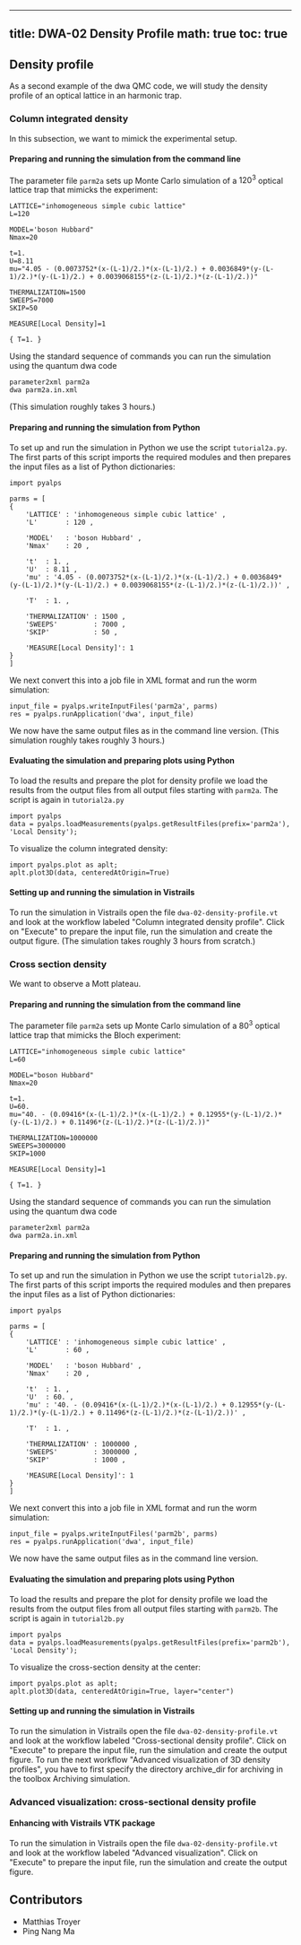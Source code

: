
---
title: DWA-02 Density Profile
math: true
toc: true
---

## Density profile

As a second example of the dwa QMC code, we will study the density profile of an optical lattice in an harmonic trap.

### Column integrated density

In this subsection, we want to mimick the experimental setup.

#### Preparing and running the simulation from the command line

The parameter file `parm2a` sets up Monte Carlo simulation of a $120^3$ optical lattice trap that mimicks the experiment:

    LATTICE="inhomogeneous simple cubic lattice"
    L=120

    MODEL='boson Hubbard"
    Nmax=20

    t=1.
    U=8.11
    mu="4.05 - (0.0073752*(x-(L-1)/2.)*(x-(L-1)/2.) + 0.0036849*(y-(L-1)/2.)*(y-(L-1)/2.) + 0.0039068155*(z-(L-1)/2.)*(z-(L-1)/2.))"
 
    THERMALIZATION=1500
    SWEEPS=7000
    SKIP=50
 
    MEASURE[Local Density]=1

    { T=1. }
    
Using the standard sequence of commands you can run the simulation using the quantum dwa code

    parameter2xml parm2a
    dwa parm2a.in.xml
    
(This simulation roughly takes 3 hours.)

#### Preparing and running the simulation from Python

To set up and run the simulation in Python we use the script `tutorial2a.py`. The first parts of this script imports the required modules and then prepares the input files as a list of Python dictionaries:

    import pyalps

    parms = [
    {
        'LATTICE' : 'inhomogeneous simple cubic lattice' ,
        'L'       : 120 ,

        'MODEL'   : 'boson Hubbard' ,
        'Nmax'    : 20 ,

        't'  : 1. ,
        'U'  : 8.11 ,
        'mu' : '4.05 - (0.0073752*(x-(L-1)/2.)*(x-(L-1)/2.) + 0.0036849*(y-(L-1)/2.)*(y-(L-1)/2.) + 0.0039068155*(z-(L-1)/2.)*(z-(L-1)/2.))' ,

        'T'  : 1. ,

        'THERMALIZATION' : 1500 ,
        'SWEEPS'         : 7000 ,
        'SKIP'           : 50 , 

        'MEASURE[Local Density]': 1
    }
    ]
    
We next convert this into a job file in XML format and run the worm simulation:

    input_file = pyalps.writeInputFiles('parm2a', parms)
    res = pyalps.runApplication('dwa', input_file)
    
We now have the same output files as in the command line version.
(This simulation roughly takes roughly 3 hours.)

#### Evaluating the simulation and preparing plots using Python

To load the results and prepare the plot for density profile we load the results from the output files from all output files starting with `parm2a`. The script is again in `tutorial2a.py`

    import pyalps
    data = pyalps.loadMeasurements(pyalps.getResultFiles(prefix='parm2a'), 'Local Density');

To visualize the column integrated density:

    import pyalps.plot as aplt;
    aplt.plot3D(data, centeredAtOrigin=True)
    
#### Setting up and running the simulation in Vistrails

To run the simulation in Vistrails open the file `dwa-02-density-profile.vt` and look at the workflow labeled "Column integrated density profile". Click on "Execute" to prepare the input file, run the simulation and create the output figure.
(The simulation takes roughly 3 hours from scratch.)

### Cross section density

We want to observe a Mott plateau.

#### Preparing and running the simulation from the command line

The parameter file `parm2a` sets up Monte Carlo simulation of a $80^3$ optical lattice trap that mimicks the Bloch experiment:

    LATTICE="inhomogeneous simple cubic lattice"
    L=60

    MODEL="boson Hubbard"
    Nmax=20
 
    t=1.
    U=60.
    mu="40. - (0.09416*(x-(L-1)/2.)*(x-(L-1)/2.) + 0.12955*(y-(L-1)/2.)*(y-(L-1)/2.) + 0.11496*(z-(L-1)/2.)*(z-(L-1)/2.))"

    THERMALIZATION=1000000
    SWEEPS=3000000
    SKIP=1000

    MEASURE[Local Density]=1

    { T=1. }
    
Using the standard sequence of commands you can run the simulation using the quantum dwa code

    parameter2xml parm2a
    dwa parm2a.in.xml
    
#### Preparing and running the simulation from Python

To set up and run the simulation in Python we use the script `tutorial2b.py`. The first parts of this script imports the required modules and then prepares the input files as a list of Python dictionaries:

    import pyalps

    parms = [
    {
        'LATTICE' : 'inhomogeneous simple cubic lattice' ,
        'L'       : 60 ,

        'MODEL'   : 'boson Hubbard' ,
        'Nmax'    : 20 ,

        't'  : 1. ,
        'U'  : 60. ,
        'mu' : '40. - (0.09416*(x-(L-1)/2.)*(x-(L-1)/2.) + 0.12955*(y-(L-1)/2.)*(y-(L-1)/2.) + 0.11496*(z-(L-1)/2.)*(z-(L-1)/2.))' ,

        'T'  : 1. ,

        'THERMALIZATION' : 1000000 ,
        'SWEEPS'         : 3000000 ,
        'SKIP'           : 1000 , 

        'MEASURE[Local Density]': 1
    }
    ]
    
We next convert this into a job file in XML format and run the worm simulation:

    input_file = pyalps.writeInputFiles('parm2b', parms)
    res = pyalps.runApplication('dwa', input_file)
    
We now have the same output files as in the command line version.

#### Evaluating the simulation and preparing plots using Python

To load the results and prepare the plot for density profile we load the results from the output files from all output files starting with `parm2b`. The script is again in `tutorial2b.py`

    import pyalps
    data = pyalps.loadMeasurements(pyalps.getResultFiles(prefix='parm2b'), 'Local Density');
    
To visualize the cross-section density at the center:

    import pyalps.plot as aplt;
    aplt.plot3D(data, centeredAtOrigin=True, layer="center")
    
#### Setting up and running the simulation in Vistrails

To run the simulation in Vistrails open the file `dwa-02-density-profile.vt` and look at the workflow labeled "Cross-sectional density profile". Click on "Execute" to prepare the input file, run the simulation and create the output figure.
To run the next workflow "Advanced visualization of 3D density profiles", you have to first specify the directory archive_dir for archiving in the toolbox Archiving simulation.

### Advanced visualization: cross-sectional density profile

#### Enhancing with Vistrails VTK package
To run the simulation in Vistrails open the file `dwa-02-density-profile.vt` and look at the workflow labeled "Advanced visualization". Click on "Execute" to prepare the input file, run the simulation and create the output figure.

## Contributors

- Matthias Troyer
- Ping Nang Ma


